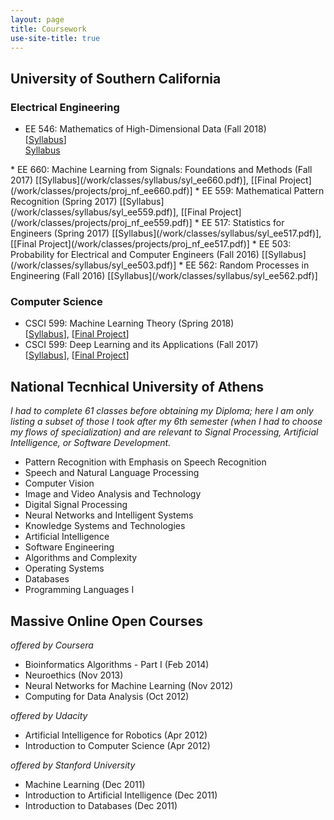 ```yaml
---
layout: page
title: Coursework
use-site-title: true
---
```


<script type="text/javascript">
function showOrHide() 
{
    var div = document.getElementById("showorhide");
    if (div.style.display == "block") 
    {
        div.style.display = "none";
    }
    else 
    {
        div.style.display = "block";
    }
}
</script>

## University of Southern California
### Electrical Engineering
* EE 546: Mathematics of High-Dimensional Data (Fall 2018)  
[[Syllabus](/work/classes/syllabus/syl_ee546.pdf)]  
<a href="javascript:showOrHide();">Syllabus</a>  
<div style="display:none" id="showorhide">
    * We did some stuff
</div>
* EE 660: Machine Learning from Signals: Foundations and Methods (Fall 2017)  
[[Syllabus](/work/classes/syllabus/syl_ee660.pdf)], [[Final Project](/work/classes/projects/proj_nf_ee660.pdf)]
* EE 559: Mathematical Pattern Recognition (Spring 2017)  
[[Syllabus](/work/classes/syllabus/syl_ee559.pdf)], [[Final Project](/work/classes/projects/proj_nf_ee559.pdf)]
* EE 517: Statistics for Engineers (Spring 2017)  
[[Syllabus](/work/classes/syllabus/syl_ee517.pdf)], [[Final Project](/work/classes/projects/proj_nf_ee517.pdf)] 
* EE 503: Probability for Electrical and Computer Engineers (Fall 2016)  
[[Syllabus](/work/classes/syllabus/syl_ee503.pdf)]
* EE 562: Random Processes in Engineering (Fall 2016)  
[[Syllabus](/work/classes/syllabus/syl_ee562.pdf)]  

### Computer Science
* CSCI 599: Machine Learning Theory (Spring 2018)  
[[Syllabus](http://www.iliasdiakonikolas.org/teaching/Spring18/CSCI599.html)], [[Final Project](/work/classes/projects/proj_nf_csci599b.pdf)]
* CSCI 599: Deep Learning and its Applications (Fall 2017)  
[[Syllabus](/work/classes/syllabus/syl_ee599.pdf)], [[Final Project](https://nikosfl.github.io/sc-scd/)] 

## National Tecnhical University of Athens
*I had to complete 61 classes before obtaining my Diploma; here I am only listing a subset of those I took after my 6th semester (when I had to choose my flows of specialization) and are relevant to Signal Processing, Artificial Intelligence, or Software Development.* 
* Pattern Recognition with Emphasis on Speech Recognition 
* Speech and Natural Language Processing 
* Computer Vision 
* Image and Video Analysis and Technology
* Digital Signal Processing
* Neural Networks and Intelligent Systems 
* Knowledge Systems and Technologies 
* Artificial Intelligence  
* Software Engineering 
* Algorithms and Complexity
* Operating Systems 
* Databases 
* Programming Languages I
<!-- * Physiological Systems Modeling, Simulation, and Control * Optimization Techniques and Control Applications * Graph Theory -->
<!-- * Applied Mathematics - Calculus of Variations * Biomedical Technology Laboratory * Electromagnetic Compatibility -->
<!-- * Mathematical Logic for Computer Science * Control Systems Design -->

## Massive Online Open Courses
*offered by Coursera*
* Bioinformatics Algorithms - Part I (Feb 2014)
* Neuroethics (Nov 2013)
* Neural Networks for Machine Learning (Nov 2012)
* Computing for Data Analysis (Oct 2012)  

*offered by Udacity*
* Artificial Intelligence for Robotics (Apr 2012)
* Introduction to Computer Science (Apr 2012)  

*offered by Stanford University*
* Machine Learning (Dec 2011)  
* Introduction to Artificial Intelligence (Dec 2011) 
* Introduction to Databases (Dec 2011) 
